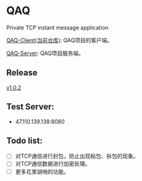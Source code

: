 # QAQ
Private TCP instant message application    

[QAQ-Client(当前仓库)](https://github.com/I_Info/QAQ-Client): 
QAQ项目的客户端。

[QAQ-Server](https://github.com/lixiao189/QAQServer):
QAQ项目服务端。

## Release
[v1.0.2](https://github.com/I-Info/QAQ-Client/releases/tag/v1.0.2)    

## Test Server:
- 47.110.139.138:8080  

## Todo list:    
- [ ] 对TCP通信进行封包，防止出现粘包、拆包的现象。
- [ ] 对TCP通信数据进行加密处理。
- [ ] 更多花里胡哨的功能。
